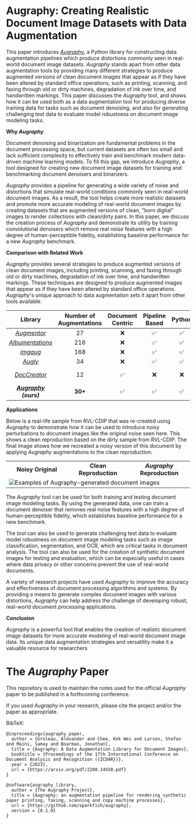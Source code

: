 # Augraphy: Creating Realistic Document Image Datasets with Data Augmentation

This paper introduces [*Augraphy*](https://github.com/sparkfish/augraphy), a Python library for constructing data augmentation pipelines which produce distortions commonly seen in real-world document image datasets. *Augraphy* stands apart from other data augmentation tools by providing many different strategies to produce augmented versions of clean document images that appear as if they have been altered by standard office operations, such as printing, scanning, and faxing through old or dirty machines, degradation of ink over time, and handwritten markings. This paper discusses the *Augraphy* tool, and shows how it can be used both as a data augmentation tool for producing diverse training data for tasks such as document denoising, and also for generating challenging test data to evaluate model robustness on document image modeling tasks.

**Why _Augraphy_**

Document denoising and binarization are fundamental problems in the document processing space, but current datasets are often too small and lack sufficient complexity to effectively train and benchmark modern data-driven machine learning models.  To fill this gap, we introduce _Augraphy_, a tool designed for creating new document image datasets for training and benchmarking document denoisers and binarizers.

_Augraphy_ provides a pipeline for generating a wide variety of noise and distortions that simulate real-world conditions commonly seen in real-world document images. As a result, the tool helps create more realistic datasets and promote more accurate modeling of real-world document images by creating datasets that are augmented versions of clean, "born digital" images to render collections with clean/dirty pairs.  In this paper, we discuss the creation process of _Augraphy_ and demonstrate its utility by training convolutional denoisers which remove real noise features with a high degree of human-perceptible fidelity, establishing baseline performance for a new _Augraphy_ benchmark.

**Comparison with Related Work**

_Augraphy_ provides several strategies to produce augmented versions of clean document images, including printing, scanning, and faxing through old or dirty machines, degradation of ink over time, and handwritten markings.  These techniques are designed to produce augmented images that appear as if they have been altered by standard office operations.  _Augraphy_'s unique approach to data augmentation sets it apart from other tools available.

<div style="text-align:center">

| Library               | Number of Augmentations | Document Centric | Pipeline Based | Python | License     |
|:---------------------:|:-----------------------:|:----------------:|:--------------:|:------:|:-----------:|
| _[Augmentor](https://github.com/mdbloice/Augmentor)_        | 27                     | :x:              | :white_check_mark:  | :white_check_mark: | MIT |
| _[Albumentations](https://github.com/albumentations-team/albumentations)_ | 216                 | :x:              | :white_check_mark:  | :white_check_mark: | MIT |
| _[imgaug](https://github.com/aleju/imgaug)_            | 168                    | :x:              | :white_check_mark:  | :white_check_mark: | MIT |
| _[Augly](https://github.com/facebo)_ | 34                     | :x:              | :white_check_mark:  | :white_check_mark: | MIT |
| _[DocCreator](https://github.com/DocCreator/DocCreator)_   | 12                     | :white_check_mark: | :x:             | :x:     | LGPL-3.0    |
| _**[Augraphy](https://github.com/sparkfish/augraphy) (ours)**_       | **30+**                 | :white_check_mark: | :white_check_mark:  | :white_check_mark: | **MIT** |

</div>

**Applications**

Below is a real-life sample from RVL-CDIP that was re-created using _Augraphy_ to demonstrate how it can be used to introduce noisy perturbations to document images like the original noise seen here.  This shows a clean reproduction based on the dirty sample from RVL-CDIP.  The final image shows how we recreated a noisy version of this document by applying _Augraphy_ augmentations to the clean reproduction.

<center>
  <table style="border-collapse: collapse;">
    <tr>
      <td align="center" width="33.33%" border="0"><b>Noisy Original</b></td>
      <td align="center" width="33.33%" border="0"><b>Clean Reproduction</b></td>
      <td align="center" width="33.33%" border="0"><b><em>Augraphy</em> Reproduction</b></td>
    </tr>
    <tr>
      <td colspan="3" border="0"><img src="https://raw.githubusercontent.com/sparkfish/augraphy-paper/dev/figures/archetype-memo.png" alt="Examples of Augraphy-generated document images"></td>
    </tr>
  </table>  
</center>

The _Augraphy_ tool can be used for both training and testing document image modeling tasks.  By using the generated data, one can train a document denoiser that removes real noise features with a high degree of human-perceptible fidelity, which establishes baseline performance for a new benchmark.

The tool can also be used to generate challenging test data to evaluate model robustness on document image modeling tasks such as image classification, segmentation, and OCR, which are critical tasks in document analysis. The tool can also be used for the creation of synthetic document images for testing and evaluation, which can be especially useful in cases where data privacy or other concerns prevent the use of real-world documents. 

A variety of research projects have used _Augraphy_ to improve the accuracy and effectiveness of document processing algorithms and systems. By providing a means to generate complex document images with various distortions, _Augraphy_ can help address the challenge of developing robust, real-world document processing applications.

**Conclusion**

_Augraphy_ is a powerful tool that enables the creation of realistic document image datasets for more accurate modeling of real-world document image data.  Its unique data augmentation strategies and versatility make it a valuable resource for researchers


# The _Augraphy_ Paper

This repository is used to maintain the notes used for the official _Augraphy_ paper to be published in a forthcoming conference.

If you used _Augraphy_ in your research, please cite the project and/or the paper as appropriate.

BibTeX:
```
@inproceedings{augraphy_paper,
  author = {Groleau, Alexander and Chee, Kok Wei and Larson, Stefan and Maini, Samay and Boarman, Jonathan},
  title = {Augraphy: A Data Augmentation Library for Document Images},
  booktitle = {Proceedings of the 17th International Conference on Document Analysis and Recognition ({ICDAR})},
  year = {2023},
  url = {https://arxiv.org/pdf/2208.14558.pdf}
}

@software{augraphy_library,
  author = {The Augraphy Project},
  title = {Augraphy: an augmentation pipeline for rendering synthetic paper printing, faxing, scanning and copy machine processes},
  url = {https://github.com/sparkfish/augraphy},
  version = {8.1.0}
}
```


